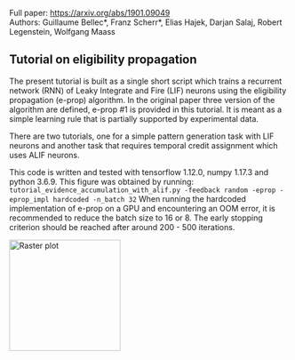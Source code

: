 Full paper: https://arxiv.org/abs/1901.09049  
Authors: Guillaume Bellec\*, Franz Scherr\*, Elias Hajek, Darjan Salaj, Robert Legenstein, Wolfgang Maass

## Tutorial on eligibility propagation

The present tutorial is built as a single short script which trains a recurrent network (RNN) of Leaky Integrate and Fire (LIF) neurons
using the eligibility propagation (e-prop) algorithm. In the original paper three version of the algorithm are defined, e-prop #1 is provided in this tutorial.
It is meant as a simple learning rule that is partially supported by experimental data. 

There are two tutorials, one for a simple pattern generation task with LIF neurons and another task that requires temporal credit assignment which uses ALIF neurons. 

This code is written and tested with tensorflow 1.12.0, numpy 1.17.3 and python 3.6.9. This figure was obtained by running:  
```tutorial_evidence_accumulation_with_alif.py -feedback random -eprop -eprop_impl hardcoded -n_batch 32```
When running the hardcoded implementation of e-prop on a GPU and encountering an OOM error, it is recommended to reduce the batch size to 16 or 8. The early stopping criterion should be reached after around 200 - 500 iterations. 

<img src="./figures/evidence_acc_training.png"
     alt="Raster plot"
     style="width: 200;" />
